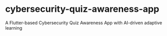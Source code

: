 # cybersecurity-quiz-awareness-app
A Flutter-based Cybersecurity Quiz Awareness App with AI-driven adaptive learning

